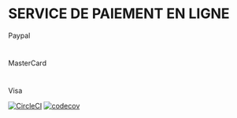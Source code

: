 # SERVICE DE PAIEMENT EN LIGNE

Paypal
#
MasterCard
#
Visa

[![CircleCI](https://circleci.com/gh/henriSedjame/online_checkout/tree/develop.svg?style=svg)](https://circleci.com/gh/henriSedjame/online_checkout/tree/develop)
[![codecov](https://codecov.io/gh/henriSedjame/online_checkout/branch/develop/graph/badge.svg)](https://codecov.io/gh/henriSedjame/online_checkout)
